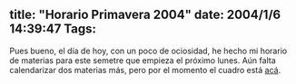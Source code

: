 title: "Horario Primavera 2004"
date: 2004/1/6 14:39:47
Tags: 
---
Pues bueno, el día de hoy, con un poco de ociosidad, he hecho mi horario de materias para este semetre que empieza el próximo lunes. Aún falta calendarizar dos materias más, pero por el momento el cuadro está <a href="http://web.archive.org/web/20040128181544/http://damog.net/uia/chartPrim04.html?PHPSESSID=f2fca8024f0e3a85b07d944a0fc9dacc">acá</a>.
